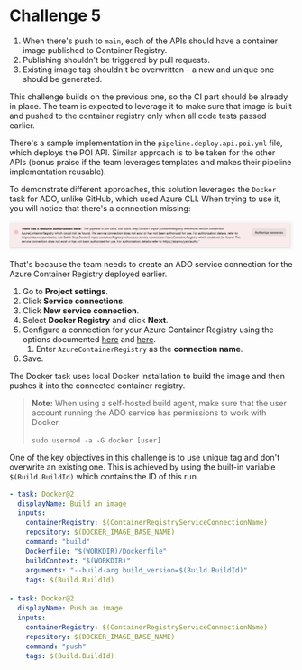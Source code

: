 # Challenge 5

1. When there's push to `main`, each of the APIs should have a container image published to Container Registry.
1. Publishing shouldn't be triggered by pull requests.
1. Existing image tag shouldn't be overwritten - a new and unique one should be generated.

This challenge builds on the previous one, so the CI part should be already in place. The team is expected to leverage it to make sure that image is built and pushed to the container registry only when all code tests passed earlier.

There's a sample implementation in the `pipeline.deploy.api.poi.yml` file, which deploys the POI API. Similar approach is to be taken for the other APIs (bonus praise if the team leverages templates and makes their pipeline implementation reusable).

To demonstrate different approaches, this solution leverages the `Docker` task for ADO, unlike GitHub, which used Azure CLI. When trying to use it, you will notice that there's a connection missing:

![ch5-ado-authorize-connection1](ch5-ado-authorize-connection1.png)

That's because the team needs to create an ADO service connection for the Azure Container Registry deployed earlier.

1. Go to **Project settings**.
1. Click **Service connections**.
1. Click **New service connection**.
1. Select **Docker Registry** and click **Next**.
1. Configure a connection for your Azure Container Registry using the options documented [here](https://docs.microsoft.com/azure/devops/pipelines/ecosystems/containers/push-image?view=azure-devops#azure-container-registry) and [here](https://docs.microsoft.com/azure/devops/pipelines/library/service-endpoints?view=azure-devops&tabs=yaml#docker-hub-or-others).
   1. Enter `AzureContainerRegistry` as the **connection name**.
1. Save.

The Docker task uses local Docker installation to build the image and then pushes it into the connected container registry.

> **Note:** When using a self-hosted build agent, make sure that the user account running the ADO service has permissions to work with Docker.
>
> `sudo usermod -a -G docker [user]`

One of the key objectives in this challenge is to use unique tag and don't overwrite an existing one. This is achieved by using the built-in variable `$(Build.BuildId)` which contains the ID of this run.

```yml
- task: Docker@2
  displayName: Build an image
  inputs:
    containerRegistry: $(ContainerRegistryServiceConnectionName)
    repository: $(DOCKER_IMAGE_BASE_NAME)
    command: "build"
    Dockerfile: "$(WORKDIR)/Dockerfile"
    buildContext: "$(WORKDIR)"
    arguments: "--build-arg build_version=$(Build.BuildId)"
    tags: $(Build.BuildId)

- task: Docker@2
  displayName: Push an image
  inputs:
    containerRegistry: $(ContainerRegistryServiceConnectionName)
    repository: $(DOCKER_IMAGE_BASE_NAME)
    command: "push"
    tags: $(Build.BuildId)
```
